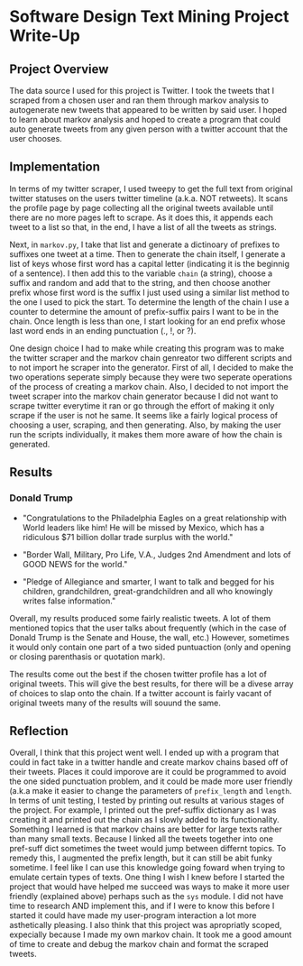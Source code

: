 # Software Design Text Mining Project Write-Up

## Project Overview
The data source I used for this project is Twitter. I took the tweets that I scraped from a chosen user and ran them through markov analysis to autogenerate new tweets that appeared to be written by said user. I hoped to learn about markov analysis and hoped to create a program that could auto generate tweets from any given person with a twitter account that the user chooses.

## Implementation
In terms of my twitter scraper, I used tweepy to get the full text from original twitter statuses on the users twitter timeline (a.k.a. NOT retweets). It scans the profile page by page collecting all the original tweets available until there are no more pages left to scrape. As it does this, it appends each tweet to a list so that, in the end, I have a list of all the tweets as strings.

Next, in `markov.py`, I take that list and generate a dictinoary of prefixes to suffixes one tweet at a time. Then to generate the chain itself, I generate a list of keys whose first word has a capital letter (indicating it is the beginnig of a sentence). I then add this to the variable `chain` (a string), choose a suffix and random and add that to the string, and then choose another prefix whose first word is the suffix I just used using a similar list method to the one I used to pick the start. To determine the length of the chain I use a counter to determine the amount of prefix-suffix pairs I want to be in the chain. Once length is less than one, I start looking for an end prefix whose last word ends in an ending punctuation (., !, or ?).

One design choice I had to make while creating this program was to make the twitter scraper and the markov chain genreator two different scripts and to not import he scraper into the generator. First of all, I decided to make the two operations seperate simply because they were two seperate operations of the process of creating a markov chain. Also, I decided to not import the tweet scraper into the markov chain generator because I did not want to scrape twitter everytime it ran or go through the effort of making it only scrape if the user is not he same. It seems like a fairly logical process of choosing a user, scraping, and then generating. Also, by making the user run the scripts individually, it makes them more aware of how the chain is generated.

## Results
### Donald Trump
* "Congratulations to the Philadelphia Eagles on a great relationship with World leaders like him! He will be missed by Mexico, which has a ridiculous $71 billion dollar trade surplus with the world."

* "Border Wall, Military, Pro Life, V.A., Judges 2nd Amendment and lots of GOOD NEWS for the world."

* "Pledge of Allegiance and smarter, I want to talk and begged for his children, grandchildren, great-grandchildren and all who knowingly writes false information."

Overall, my results produced some fairly realistic tweets. A lot of them mentioned topics that the user talks about frequently (which in the case of Donald Trump is the Senate and House, the wall, etc.) However, sometimes it would only contain one part of a two sided puntuaction (only and opening or closing parenthasis or quotation mark).

The results come out the best if the chosen twitter profile has a lot of original tweets. This will give the best results, for there will be a divese array of choices to slap onto the chain. If a twitter account is fairly vacant of original tweets many of the results will souund the same.

## Reflection
Overall, I think that this project went well. I ended up with a program that could in fact take in a twitter handle and create markov chains based off of their tweets. Places it could imporove are it could be programmed to avoid the one sided punctuation problem, and it could be made more user friendly (a.k.a make it easier to change the parameters of `prefix_length` and `length`. In terms of unit testing, I tested by printing out results at various stages of the project. For example, I printed out the pref-suffix dictionary as I was creating it and printed out the chain as I slowly added to its functionality. Something I learned is that markov chains are better for large texts rather than many small texts. Because I linked all the tweets together into one pref-suff dict sometimes the tweet would jump between differnt topics. To remedy this, I augmented the prefix length, but it can still be abit funky sometime. I feel like I can use this knowledge going foward when trying to emulate certain types of texts. One thing I wish I knew before I started the project that would have helped me succeed was ways to make it more user friendly (explained above) perhaps such as the `sys` module. I did not have time to research AND implement this, and if I were to know this before I started it could have made my user-program interaction a lot more asthetically pleasing. I also think that this project was apropriatly scoped, expecially because I made my own markov chain. It took me a good amount of time to create and debug the markov chain and format the scraped tweets.
